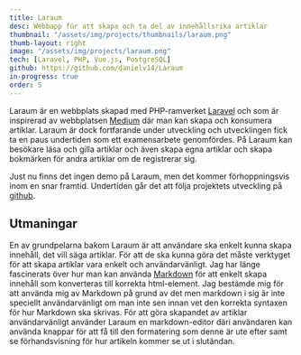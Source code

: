 ```yaml
---
title: Laraum
desc: Webbapp för att skapa och ta del av innehållsrika artiklar
thumbnail: "/assets/img/projects/thumbnails/laraum.png"
thumb-layout: right
image: "/assets/img/projects/laraum.png"
tech: [Laravel, PHP, Vue.js, PostgreSQL]
github: https://github.com/danielv14/Laraum
in-progress: true
order: 5
---
```

Laraum är en webbplats skapad med PHP-ramverket [Laravel](https://laravel.com/) och som är inspirerad av webbplatsen [Medium](https://medium.com/) där man kan skapa och konsumera artiklar. Laraum är dock fortfarande under utveckling och utvecklingen fick ta en paus undertiden som ett examensarbete genomfördes. På Laraum kan besökare läsa och gilla artiklar och även skapa egna artiklar och skapa bokmärken för andra artiklar om de registrerar sig.

Just nu finns det ingen demo på Laraum, men det kommer förhoppningsvis inom en snar framtid. Undertiden går det att följa projektets utveckling på [github](https://github.com/danielv14/Laraum).

## Utmaningar
En av grundpelarna bakom Laraum är att användare ska enkelt kunna skapa innehåll, det vill säga artiklar. För att de ska kunna göra det måste verktyget för att skapa artiklar vara enkelt och användarvänligt. Jag har länge fascinerats över hur man kan använda [Markdown](https://sv.wikipedia.org/wiki/Markdown) för att enkelt skapa innehåll som konverteras till korrekta html-element. Jag bestämde mig för att använda mig av Markdown på grund av det men markdown i sig är inte speciellt användarvänligt om man inte sen innan vet den korrekta syntaxen för hur Markdown ska skrivas. För att göra skapandet av artiklar användarvänligt använder Laraum en markdown-editor däri användaren kan använda knappar för att få till den formatering som denne är ute efter samt se förhandsvisning för hur artikeln kommer se ut i slutändan.
